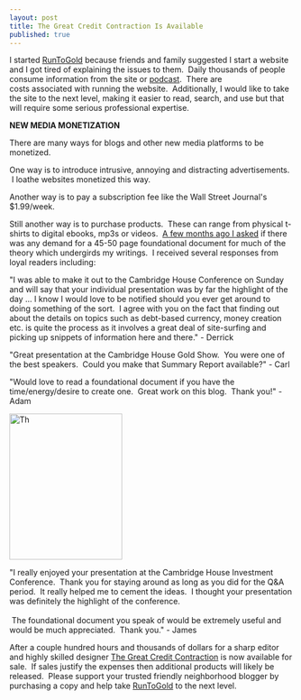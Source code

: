 ```yaml
---
layout: post
title: The Great Credit Contraction Is Available
published: true
---
```

<p>I started <a href="http://www.runtogold.com" target="_blank">RunToGold</a> because friends and family suggested I start a website and I got tired of explaining the issues to them.  Daily thousands of people consume information from the site or <a href="http://podcast.runtogold.com" target="_blank">podcast</a>.  There are costs associated with running the website.  Additionally, I would like to take the site to the next level, making it easier to read, search, and use but that will require some serious professional expertise.</p>
<p><strong>NEW MEDIA MONETIZATION</strong></p>
<p>There are many ways for blogs and other new media platforms to be monetized.</p>
<p>One way is to introduce intrusive, annoying and distracting advertisements.  I loathe websites monetized this way.</p>
<p>Another way is to pay a subscription fee like the Wall Street Journal's $1.99/week.</p>
<p>Still another way is to purchase products.  These can range from physical t-shirts to digital ebooks, mp3s or videos.  <a href="http://www.runtogold.com/2009/01/imn-real-estate-conference-and-cambridge-house/#comments" target="_blank">A few months ago I asked</a> if there was any demand for a 45-50 page foundational document for much of the theory which undergirds my writings.  I received several responses from loyal readers including:</p>
<p align="left">"I was able to make it out to the Cambridge House Conference on Sunday and will say that your individual presentation was by far the highlight of the day ... I know I would love to be notified should you ever get around to doing something of the sort.  I agree with you on the fact that finding out about the details on topics such as debt-based currency, money creation etc. is quite the process as it involves a great deal of site-surfing and picking up snippets of information here and there." - Derrick</p>
<p align="left">"Great presentation at the Cambridge House Gold Show.  You were one of the best speakers.  Could you make that Summary Report available?" - Carl</p>
<p align="left">"Would love to read a foundational document if you have the time/energy/desire to create one.  Great work on this blog.  Thank you!" - Adam</p>
<div class="mceTemp">
<dl class="wp-caption alignright">
<dt class="wp-caption-dt"><a href="http://www.creditcontraction.com#buy" target="_blank"><img title="The Great Credit Contraction eBook Cover" src="{{ site.baseurl }}/images/The-Great-Credit-Contraction-Book-200x259.jpg" alt="Th" width="200" height="259" /></a></dt>
</dl>
</div>
<p>"I really enjoyed your presentation at the Cambridge House Investment Conference.  Thank you for staying around as long as you did for the Q&amp;A period.  It really helped me to cement the ideas.  I thought your presentation was definitely the highlight of the conference. <br/><br/> The foundational document you speak of would be extremely useful and would be much appreciated.  Thank you." - James</p>
<p>After a couple hundred hours and thousands of dollars for a sharp editor and highly skilled designer <a href="http://www.creditcontraction.com#buy" target="_blank">The Great Credit Contraction</a> is now available for sale.  If sales justify the expenses then additional products will likely be released.  Please support your trusted friendly neighborhood blogger by purchasing a copy and help take <a href="http://www.runtogold.com" target="_blank">RunToGold</a> to the next level.</p>
